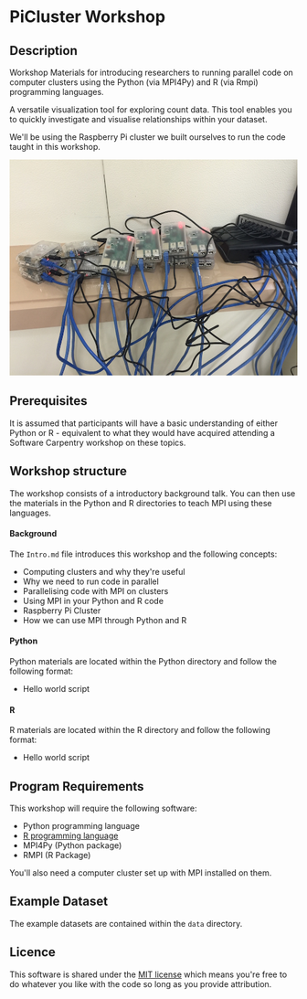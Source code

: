 # PiCluster Workshop

## Description
Workshop Materials for introducing researchers to running parallel code on computer clusters using the Python (via MPI4Py) and R (via Rmpi) programming languages.

A versatile visualization tool for exploring count data. This tool enables you to quickly investigate and visualise relationships within your dataset.

We'll be using the Raspberry Pi cluster we built ourselves to run the code taught in this workshop.

![Raspberry Pi Cluster](images/picluster.jpg)

## Prerequisites

It is assumed that participants will have a basic understanding of either Python or R - equivalent to what they would have acquired attending a Software Carpentry workshop on these topics.

## Workshop structure

The workshop consists of a introductory background talk. You can then use the materials in the Python and R directories to teach MPI using these languages.

#### Background

The `Intro.md` file introduces this workshop and the following concepts:
* Computing clusters and why they're useful
* Why we need to run code in parallel
* Parallelising code with MPI on clusters
* Using MPI in your Python and R code
* Raspberry Pi Cluster
* How we can use MPI through Python and R

#### Python

Python materials are located within the Python directory and follow the following format:

* Hello world script

#### R

R materials are located within the R directory and follow the following format:

* Hello world script

## Program Requirements

This workshop will require the following software:
* Python programming language
* [R programming language](https://www.r-project.org/)
* MPI4Py (Python package)
* RMPI (R Package)

You'll also need a computer cluster set up with MPI installed on them.

## Example Dataset

The example datasets are contained within the `data` directory.

## Licence
This software is shared under the [MIT license](http://choosealicense.com/licenses/mit/) which means you're free to do whatever you like with the code so long as you provide attribution.
